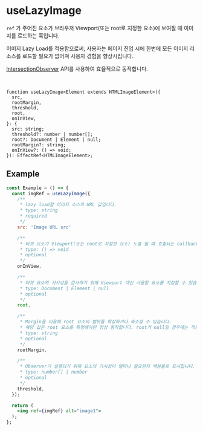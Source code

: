 # useLazyImage

`ref` 가 주어진 요소가 브라우저 Viewport(또는 root로 지정한 요소)에 보여질 때 이미지를 로드하는 훅입니다.

이미지 Lazy Load를 적용함으로써, 사용자는 페이지 진입 시에 한번에 모든 이미지 리소스를 로드할 필요가 없어져 사용자 경험을 향상시킵니다.

[IntersectionObserver](https://developer.mozilla.org/ko/docs/Web/API/Intersection_Observer_API) API를 사용하여 효율적으로 동작합니다.

<br />

```tsx
function useLazyImage<Element extends HTMLImageElement>({
  src,
  rootMargin,
  threshold,
  root,
  onInView,
}: {
  src: string;
  threshold?: number | number[];
  root?: Document | Element | null;
  rootMargin?: string;
  onInView?: () => void;
}): EffectRef<HTMLImageElement>;
```

## Example

```jsx
const Example = () => {
  const imgRef = useLazyImage({
    /**
     * lazy load할 이미지 소스의 URL 값입니다.
     * type: string
     * required
     */
    src: 'Image URL src'

    /**
     * 타겟 요소가 Viewport(또는 root로 지정한 요소) 노출 될 때 호출되는 callback Function입니다.
     * type: () => void
     * optional
     */
    onInView,

    /**
     * 타겟 요소의 가시성을 검사하기 위해 Viewport 대신 사용할 요소를 지정할 수 있습니다.
     * type: Document | Element | null
     * optional
     */
    root,

    /**
     * Margin을 이용해 root 요소의 범위를 확장하거나 축소할 수 있습니다.
     * 해당 값은 root 요소를 특정해야만 정상 동작합니다. root가 null일 경우에는 작동하지 않습니다.
     * type: string
     * optional
     */
    rootMargin,

    /**
     * Observer가 실행되기 위해 요소의 가시성이 얼마나 필요한지 백분율로 표시합니다.
     * type: number[] | number
     * optional
     */
    threshold,
  });

  return (
    <img ref={imgRef} alt="image1">
  );
};
```
